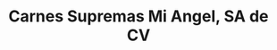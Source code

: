 ---
title: "Carnes Supremas Mi Angel, SA de CV"
url: /venustiano-carranza/carnes-supremas-mi-angel-sa-de-cv/
shop: carnicero
---